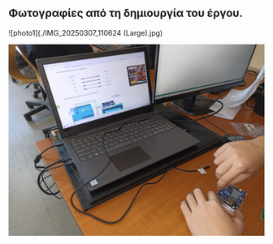 ## Φωτογραφίες από τη δημιουργία του έργου.

![photo1](./IMG_20250307_110624 (Large).jpg)

![photo1](https://github.com/3lyktrik/ecoleague/blob/main/photos/IMG_20250307_110624%20(Large).jpg)

